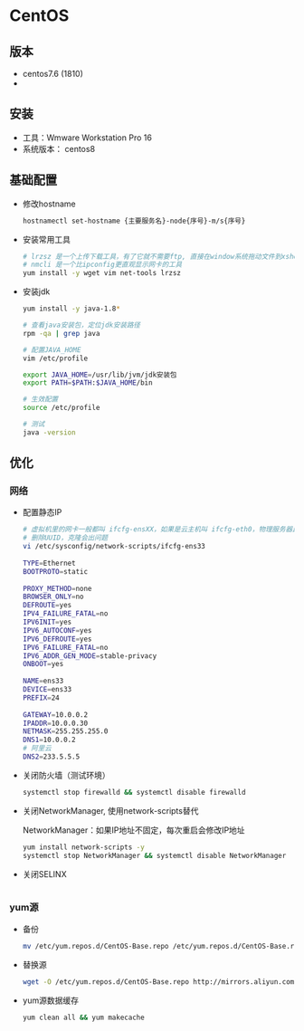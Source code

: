 # CentOS

## 版本

- centos7.6 (1810)
- 



## 安装

- 工具：Wmware Workstation Pro 16
- 系统版本： centos8



## 基础配置

- 修改hostname

  ```sh
  hostnamectl set-hostname {主要服务名}-node{序号}-m/s{序号}
  ```

- 安装常用工具

  ```sh
  # lrzsz 是一个上传下载工具，有了它就不需要ftp, 直接在window系统拖动文件到xshell
  # nmcli 是一个比ipconfig更直观显示网卡的工具
  yum install -y wget vim net-tools lrzsz 
  ```

- 安装jdk

  ```sh
  yum install -y java-1.8*
  
  # 查看java安装包，定位jdk安装路径
  rpm -qa | grep java
  
  # 配置JAVA_HOME
  vim /etc/profile
  
  export JAVA_HOME=/usr/lib/jvm/jdk安装包
  export PATH=$PATH:$JAVA_HOME/bin
  
  # 生效配置
  source /etc/profile
  
  # 测试 
  java -version
  ```
## 优化

### 网络

- 配置静态IP

  ```sh
  # 虚拟机里的网卡一般都叫 ifcfg-ensXX，如果是云主机叫 ifcfg-eth0，物理服务器比如戴叫 em1
  # 删除UUID，克隆会出问题
  vi /etc/sysconfig/network-scripts/ifcfg-ens33
      
  TYPE=Ethernet
  BOOTPROTO=static
      
  PROXY_METHOD=none
  BROWSER_ONLY=no
  DEFROUTE=yes
  IPV4_FAILURE_FATAL=no
  IPV6INIT=yes
  IPV6_AUTOCONF=yes
  IPV6_DEFROUTE=yes
  IPV6_FAILURE_FATAL=no
  IPV6_ADDR_GEN_MODE=stable-privacy
  ONBOOT=yes
      
  NAME=ens33
  DEVICE=ens33
  PREFIX=24
      
  GATEWAY=10.0.0.2
  IPADDR=10.0.0.30
  NETMASK=255.255.255.0
  DNS1=10.0.0.2
  # 阿里云
  DNS2=233.5.5.5
  ```

- 关闭防火墙（测试环境）

  ```sh
  systemctl stop firewalld && systemctl disable firewalld
  ```

- 关闭NetworkManager, 使用network-scripts替代

  NetworkManager：如果IP地址不固定，每次重启会修改IP地址

  ```sh
  yum install network-scripts -y 
  systemctl stop NetworkManager && systemctl disable NetworkManager
  ```

- 关闭SELINX

  ```sh
  
  ```

### yum源 

- 备份

  ```sh
  mv /etc/yum.repos.d/CentOS-Base.repo /etc/yum.repos.d/CentOS-Base.repo.bak
  ```

  

- 替换源

  ```sh
  wget -O /etc/yum.repos.d/CentOS-Base.repo http://mirrors.aliyun.com/repo/Centos-7.repo
  ```

  

- yum源数据缓存

  ```sh
  yum clean all && yum makecache
  ```

  





